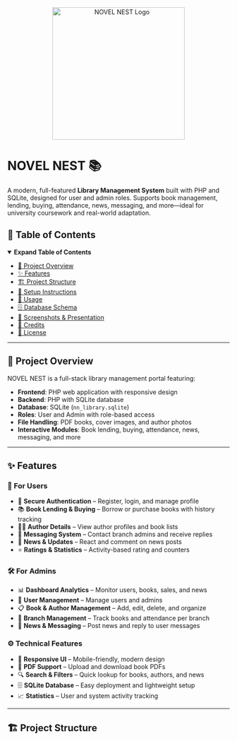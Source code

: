 <div align="center">
  <img src="assets/logo.png" alt="NOVEL NEST Logo" width="300"/>
</div>

# NOVEL NEST 📚

A modern, full-featured **Library Management System** built with PHP and SQLite, designed for user and admin roles. Supports book management, lending, buying, attendance, news, messaging, and more—ideal for university coursework and real-world adaptation.

## 📑 Table of Contents

<details open>
  <summary><b>Expand Table of Contents</b></summary>
  <ul>
    <li><a href="#-project-overview">📱 Project Overview</a></li>
    <li><a href="#✨-features">✨ Features</a></li>
    <li><a href="#-project-structure">🏗️ Project Structure</a></li>
    <li><a href="#-setup-instructions">🚀 Setup Instructions</a></li>
    <li><a href="#-usage">📝 Usage</a></li>
    <li><a href="#-database-schema">🗄 Database Schema</a></li>
    <li><a href="#-screenshots--presentation">📸 Screenshots & Presentation</a></li>
    <li><a href="#-credits">👥 Credits</a></li>
    <li><a href="#-license">📄 License</a></li>
  </ul>
</details>

---

## 📱 Project Overview

NOVEL NEST is a full-stack library management portal featuring:

- **Frontend**: PHP web application with responsive design  
- **Backend**: PHP with SQLite database  
- **Database**: SQLite (`nn_library.sqlite`)  
- **Roles**: User and Admin with role-based access  
- **File Handling**: PDF books, cover images, and author photos  
- **Interactive Modules**: Book lending, buying, attendance, news, messaging, and more  

---

## ✨ Features

### 👤 For Users
- 🔐 **Secure Authentication** – Register, login, and manage profile  
- 📚 **Book Lending & Buying** – Borrow or purchase books with history tracking  
- 👩‍🏫 **Author Details** – View author profiles and book lists  
- 💬 **Messaging System** – Contact branch admins and receive replies  
- 📰 **News & Updates** – React and comment on news posts  
- ⭐ **Ratings & Statistics** – Activity-based rating and counters  

### 🛠 For Admins
- 📊 **Dashboard Analytics** – Monitor users, books, sales, and news  
- 👥 **User Management** – Manage users and admins  
- 📋 **Book & Author Management** – Add, edit, delete, and organize  
- 🏢 **Branch Management** – Track books and attendance per branch  
- 📰 **News & Messaging** – Post news and reply to user messages  

### ⚙️ Technical Features
- 🎨 **Responsive UI** – Mobile-friendly, modern design  
- 📄 **PDF Support** – Upload and download book PDFs  
- 🔍 **Search & Filters** – Quick lookup for books, authors, and news  
- 🗄 **SQLite Database** – Easy deployment and lightweight setup  
- 📈 **Statistics** – User and system activity tracking  

---

## 🏗️ Project Structure


